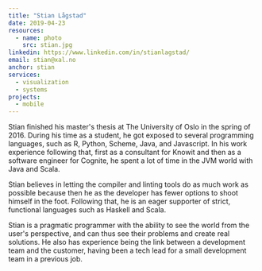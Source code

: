 ```yaml
---
title: "Stian Lågstad"
date: 2019-04-23
resources:
  - name: photo
    src: stian.jpg
linkedin: https://www.linkedin.com/in/stianlagstad/
email: stian@xal.no
anchor: stian
services:
  - visualization
  - systems
projects:
  - mobile
---
```


Stian finished his master's thesis at The University of Oslo in the spring of
2016. During his time as a student, he got exposed to several programming
languages, such as R, Python, Scheme, Java, and Javascript. In his work
experience following that, first as a consultant for Knowit and then as a
software engineer for Cognite, he spent a lot of time in the JVM world with
Java and Scala.

<!--more-->

Stian believes in letting the compiler and linting tools do as much work as
possible because then he as the developer has fewer options to shoot himself in
the foot. Following that, he is an eager supporter of strict, functional
languages such as Haskell and Scala.

Stian is a pragmatic programmer with the ability to see the world from the
user's perspective, and can thus see their problems and create real solutions.
He also has experience being the link between a development team and the
customer, having been a tech lead for a small development team in a previous
job.
